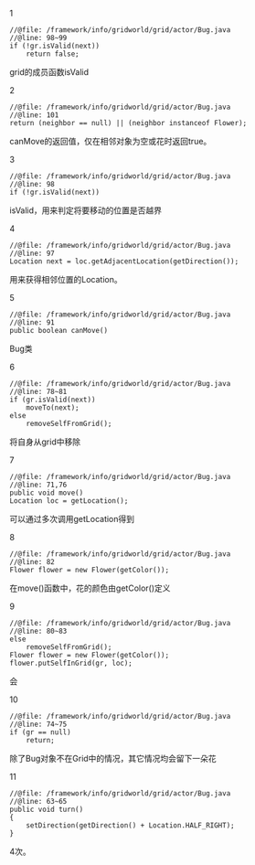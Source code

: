 1
```
//@file: /framework/info/gridworld/grid/actor/Bug.java
//@line: 98~99
if (!gr.isValid(next))
    return false;
```
grid的成员函数isValid

2
```
//@file: /framework/info/gridworld/grid/actor/Bug.java
//@line: 101
return (neighbor == null) || (neighbor instanceof Flower);
```
canMove的返回值，仅在相邻对象为空或花时返回true。

3
```
//@file: /framework/info/gridworld/grid/actor/Bug.java
//@line: 98
if (!gr.isValid(next))
```
isValid，用来判定将要移动的位置是否越界

4
```
//@file: /framework/info/gridworld/grid/actor/Bug.java
//@line: 97
Location next = loc.getAdjacentLocation(getDirection());
```
用来获得相邻位置的Location。

5
```
//@file: /framework/info/gridworld/grid/actor/Bug.java
//@line: 91
public boolean canMove()
```
Bug类

6
```
//@file: /framework/info/gridworld/grid/actor/Bug.java
//@line: 78~81
if (gr.isValid(next))
    moveTo(next);
else
    removeSelfFromGrid();
```
将自身从grid中移除

7
```
//@file: /framework/info/gridworld/grid/actor/Bug.java
//@line: 71,76
public void move()
Location loc = getLocation();
```
可以通过多次调用getLocation得到

8
```
//@file: /framework/info/gridworld/grid/actor/Bug.java
//@line: 82
Flower flower = new Flower(getColor());
```
在move()函数中，花的颜色由getColor()定义

9
```
//@file: /framework/info/gridworld/grid/actor/Bug.java
//@line: 80~83
else
    removeSelfFromGrid();
Flower flower = new Flower(getColor());
flower.putSelfInGrid(gr, loc);
```
会

10
```
//@file: /framework/info/gridworld/grid/actor/Bug.java
//@line: 74~75
if (gr == null)
    return;
```
除了Bug对象不在Grid中的情况，其它情况均会留下一朵花

11
```
//@file: /framework/info/gridworld/grid/actor/Bug.java
//@line: 63~65
public void turn()
{
    setDirection(getDirection() + Location.HALF_RIGHT);
}
```
4次。
